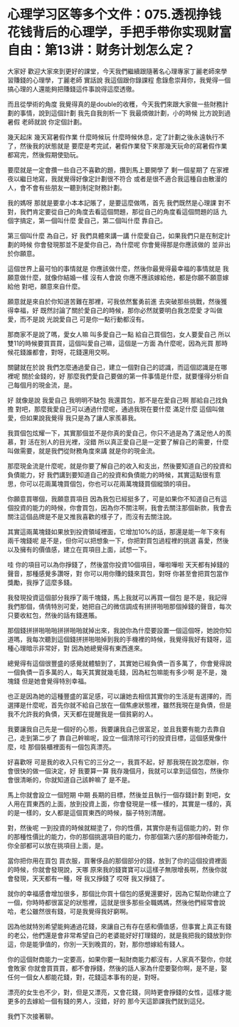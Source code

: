 # 心理学习区等多个文件：075.透视挣钱花钱背后的心理学，手把手带你实现财富自由：第13讲：财务计划怎么定？

大家好 歡迎大家來到更好的課堂，今天我們繼續跟隨著名心理專家丁麗老師來學習賺錢的心理學，丁麗老師 實話說 我這個跟你錄課程 愈錄愈崇拜你，我覺得一個搞心理的人還能夠把賺錢這件事說得這麼透徹。

而且從學術的角度 我覺得真的是double的收穫，今天我們來跟大家做一些財務計劃的事情，說到這個計劃 我先自我剖析一下 我最煩做計劃，小的時候 比方說到過暑假 老師就說 你定個計劃。

幾天起床 幾天寫暑假作業 什麼時候玩 什麼時候休息，定了計劃之後永遠執行不了，然後我的狀態就是 要麼是考完試，暑假作業發下來那幾天玩命的寫暑假作業都寫完，然後假期使勁玩。

要麼就是一定會攢一些自己不喜歡的題，攢到馬上要開學了 剩一個星期了 在家裡夜以繼日地寫，我就覺得好像定計劃很不符合 或者是很不適合我這種自由散漫的人，會不會有些朋友一聽到制定財務計劃。

我的媽呀 那就是要拿小本本記賬了，是要這麼做嗎，首先 我們既然是心理課 對不對，我們肯定要從自己的角度去看這個問題，那從自己的角度看這個問題的話 九個字搞定，第一個叫什麼 愛自己，第二個叫什麼 靠自己。

第三個叫什麼 為自己，好 我們具體來講一講 什麼愛自己，如果我們只是在制定計劃的時候 你會發現那並不是愛你自己，為什麼呢 你會覺得那是你應該做的 並非出於你願意。

這個世界上最可怕的事情就是 你應該做什麼，然後你最覺得最幸福的事情就是 我願意做什麼，就像你結婚一樣 沒有人會說 你應不應該嫁給他，都是你願不願意嫁給他 對吧，願意來自什麼。

願意就是來自於你知道苦難在那裡，可我依然奮勇前進 去突破那些挑戰，然後獲得幸福，好 既然討論了關於愛自己的時候，那你必然就要明白我怎麼愛 才叫做愛，而不是說 光說愛自己 可是你一點行動都沒有。

那商家不是說了嗎，愛女人嘛 叫多愛自己一點 給自己買個包，女人要愛自己 所以雙11的時候要買買買，這個叫愛自己嘛，這個是一方面 為什麼呢，因為光買 那時候花錢誰都會，對呀，花錢還用交啊。

關鍵就在於說 我們怎麼通過愛自己，建立一個對自己的認識，而這個認識是在哪裡呢 關於金錢的，好 那麼我們愛自己要做的第一件事情是什麼，就要懂得分析自己每個月的現金流，是。

好 就像是說 我愛自己 我明明不缺包 我還買包，那不是在愛自己啊 那給自己找負擔 對吧，那麼我愛自己可以通過什麼呢，通過我現在要什麼 滿足什麼 這個叫做愛，但如果說我覺得 我只是為了讓人家羨慕我。

我買個包炫耀一下，其實那個並不是你真的愛自己，你只不過是為了滿足他人的羨慕，對 活在別人的目光裡，沒錯 所以真正愛自己是一定要了解自己的需要，什麼叫做需要，就是我們從財務角度來講 就是你的現金流。

那麼現金流是什麼呢，就是你要了解自己的收入和支出，然後要知道自己的投資和負債能力，好 我們講到要知道自己的投資和負債能力的時候，其實這點很有意思，你可以花兩萬塊買個包，你也可以花兩萬塊錢買個縱頭的項目。

你願意買哪個，我願意買項目 因為我包已經挺多了，可是如果你不知道自己有這個投資的能力的時候，你會買包，因為你不關注啊，我會去關注那個新款，我會去關注這個品牌是不是又推我喜歡的樣子了，而沒有去關注說。

其實這兩萬塊錢如果放到投資領域裡面，它增加10%的話，那還是能一年下來有兩千塊錢呢 是不是，但你可以把想象一下，你把對買包過程裡的挑選 喜愛，然後以及擁有的價值感，建立在買項目上面，試想一下。

哇 你的項目可以為你掙錢了，然後當你投資10個項目，嘩啦嘩啦 天天都有掉錢的聲音，那種感覺多讚呀，對 你可以用你賺的錢來買包，對呀 你甚至會把買包當作獎勵，我掙了這麼多錢。

我發現投資這個部分我掙了兩千塊錢，馬上我就可以再買一個包 是不是，我記得我們那個，倩倩特別可愛，她把自己的微信調成有拼拼啪啪那個掉錢的聲音，每次只要收紅包，然後的話有錢進賬。

那個錢拼拼啪啪啪拼拼啪啪就掉出來，我說你為什麼要設置一個這個呀，她說你知道嗎，我每次聽到這個錢拼拼啪啪掉到我的手機裡的時候，我覺得我好有錢呀，這種心理暗示非常好，對 因為她總覺得有東西進來。

總覺得有這個很豐盛的感覺就體驗到了，其實她已經負債一百多萬了，你會覺得說一個負債一百多萬的人，每天其實就幾毛錢，因為紅包嘛能有多少啊 是不是，幾塊錢 但是她會覺得特別幸福。

也正是因為她的這種豐盛的富足感，可以讓她去相信其實你的生活是有選擇的，而選擇是什麼呢，首先你就不給自己放在一個焦慮狀態裡，雖然我現在是負債，但是我不允許我的負債，天天都在提醒我是一個貧窮的人。

我要讓我自己先是一個好的心態，我要讓我自己很富足，並且我要有能力去靠自己，走到第二步了 靠自己幹嘛呢，設立一個清除可行的投資目標，這個感覺像什麼，哇 那個裝櫃裡面有一個包真漂亮。

好喜歡呀 可是我的收入只有它的三分之一，我買不起，好 那我現在說怎麼辦，你會很快的做一個決定，好 我要算一算 我存幾個月，我就可以拿到這個包，然後你會很清晰的，你就知道自己該幹嘛了 是不是。

馬上你就會設立一個短期 中期 長期的目標，然後並且執行一個存錢計劃 對吧，女人用在買東西的上面，放到投資上面，你會發現是一樣一樣的，其實是一樣的，真的是一樣的，女人都是這個買東西的時候，腦子特別清醒。

對，然後呢 一到投資的時候就糊塗了，你的性價，其實你是有這個能力的，對 你的那種性價比的能力，你的那個挑選項目的能力，你那個第六感的那個神奇能力，你全部都可以放在挑項目上面，是。

當你把你用在買包 買衣服，買奢侈品的那個部分的錢，放到了你的這個投資裡面的時候，你就會發現說，天哪 原來我的錢寶寶可以這樣子無限增長啊，然後你就會發現，天天都有一種，呀 我又掙錢了 哎呀 我又掙錢了。

就你的幸福感會增加很多，那個比你買十個包的感覺還要好，因為它幫助你建立了一個，你時時都很富足的狀態裡，這就是很多那些全職媽媽，然後他們經常會說哈，老公雖然很有錢，可是我覺得我好窮啊。

因為他就特別希望能夠通過花錢，來讓自己有存在感和價值感，但事實上真正有錢的老公，他們還是會非常希望自己的老婆能好好打理錢的，就是我把我的錢放到你這，你是能爭值的，你別一天到晚買的，對，那你想嫁給有錢人。

你的這個財商能力一定要高，如果你要一點財商能力都沒有，人家真不娶你，你就會敗家 你就會買買買，都不會掙錢，然後的話人家為什麼要娶你啊，是不是，娶任何一個女人都能花錢，對，花錢這本事有的是，對呀。

漂亮的女生也不少，對，但是又漂亮，又會花錢，同時更會掙錢的女性，這樣才能更多的去嫁給一個有錢的男人，沒錯，好的 那今天這節課我們就到這兒。

我們下次接著聊。